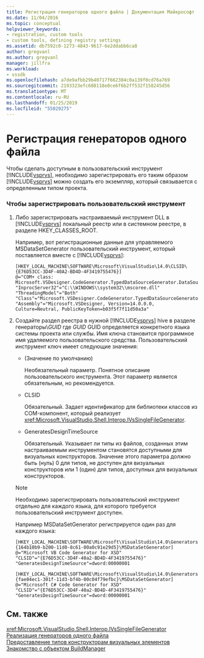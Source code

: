 ```yaml
---
title: Регистрация генераторов одного файла | Документация Майкрософт
ms.date: 11/04/2016
ms.topic: conceptual
helpviewer_keywords:
- registration, custom tools
- custom tools, defining registry settings
ms.assetid: db7592c0-1273-4843-9617-6e2ddabb6ca8
author: gregvanl
ms.author: gregvanl
manager: jillfra
ms.workload:
- vssdk
ms.openlocfilehash: a7de9afbb29b40717f662384c0a139f0cd76a769
ms.sourcegitcommit: 2193323efc608118e0ce6f6b2ff532f158245d56
ms.translationtype: MT
ms.contentlocale: ru-RU
ms.lasthandoff: 01/25/2019
ms.locfileid: "55029275"
---
```

# <a name="registering-single-file-generators"></a>Регистрация генераторов одного файла
Чтобы сделать доступным в пользовательский инструмент [!INCLUDE[vsprvs](../../code-quality/includes/vsprvs_md.md)], необходимо зарегистрировать его таким образом [!INCLUDE[vsprvs](../../code-quality/includes/vsprvs_md.md)] можно создать его экземпляр, который связывается с определенным типом проекта.  
  
### <a name="to-register-a-custom-tool"></a>Чтобы зарегистрировать пользовательский инструмент  
  
1. Либо зарегистрировать настраиваемый инструмент DLL в [!INCLUDE[vsprvs](../../code-quality/includes/vsprvs_md.md)] локальный реестр или в системном реестре, в разделе HKEY_CLASSES_ROOT.  
  
    Например, вот регистрационные данные для управляемого MSDataSetGenerator пользовательский инструмент, который поставляется вместе с [!INCLUDE[vsprvs](../../code-quality/includes/vsprvs_md.md)]:  
  
   ```  
   [HKEY_LOCAL_MACHINE\SOFTWARE\Microsoft\VisualStudio\14.0\CLSID\{E76D53CC-3D4F-40A2-BD4D-4F3419755476}]  
   @="COM+ class: Microsoft.VSDesigner.CodeGenerator.TypedDataSourceGenerator.DataSourceGeneratorWrapper"  
   "InprocServer32"="C:\\WINDOWS\\system32\\mscoree.dll"  
   "ThreadingModel"="Both"  
   "Class"="Microsoft.VSDesigner.CodeGenerator.TypedDataSourceGenerator.DataSourceGeneratorWrapper"  
   "Assembly"="Microsoft.VSDesigner, Version=14.0.0.0, Culture=Neutral, PublicKeyToken=b03f5f7f11d50a3a"  
   ```  
  
2. Создайте раздел реестра в нужной [!INCLUDE[vsprvs](../../code-quality/includes/vsprvs_md.md)] hive в разделе генераторы\\*GUID* где *GUID* GUID определяется конкретного языка системы проекта или службы. Имя ключа становится программное имя удаляемого пользовательского средства. Пользовательский инструмент ключ имеет следующие значения:  
  
   -   (Значение по умолчанию)  
  
        Необязательный параметр. Понятное описание пользовательского инструмента. Этот параметр является обязательным, но рекомендуется.  
  
   -   CLSID  
  
        Обязательный. Задает идентификатор для библиотеки классов из COM-компонент, который реализует <xref:Microsoft.VisualStudio.Shell.Interop.IVsSingleFileGenerator>.  
  
   -   GeneratesDesignTimeSource  
  
        Обязательный. Указывает ли типы из файлов, созданных этим настраиваемым инструментом становятся доступными для визуальных конструкторов. Значение этого параметра должно быть (нуль) 0 для типов, не доступен для визуальных конструкторов или 1 (один) для типов, доступных для визуальных конструкторов.  
  
   > [!NOTE]
   >  Необходимо зарегистрировать пользовательский инструмент отдельно для каждого языка, для которого требуется пользовательский инструмент доступен.  
  
    Например MSDataSetGenerator регистрируется один раз для каждого языка:  
  
   ```  
   [HKEY_LOCAL_MACHINE\SOFTWARE\Microsoft\VisualStudio\14.0\Generators\{164b10b9-b200-11d0-8c61-00a0c91e29d5}\MSDataSetGenerator]  
   @="Microsoft VB Code Generator for XSD"  
   "CLSID"="{E76D53CC-3D4F-40a2-BD4D-4F3419755476}"  
   "GeneratesDesignTimeSource"=dword:00000001  
  
   [HKEY_LOCAL_MACHINE\SOFTWARE\Microsoft\VisualStudio\14.0\Generators\{fae04ec1-301f-11d3-bf4b-00c04f79efbc}\MSDataSetGenerator]  
   @="Microsoft C# Code Generator for XSD"  
   "CLSID"="{E76D53CC-3D4F-40a2-BD4D-4F3419755476}"  
   "GeneratesDesignTimeSource"=dword:00000001  
   ```  
  
## <a name="see-also"></a>См. также  
 <xref:Microsoft.VisualStudio.Shell.Interop.IVsSingleFileGenerator>   
 [Реализация генераторов одного файла](../../extensibility/internals/implementing-single-file-generators.md)   
 [Предоставление типов конструкторам визуальных элементов](../../extensibility/internals/exposing-types-to-visual-designers.md)   
 [Знакомство с объектом BuildManager](https://msdn.microsoft.com/library/50080ec2-c1c9-412c-98ef-18d7f895e7fa)